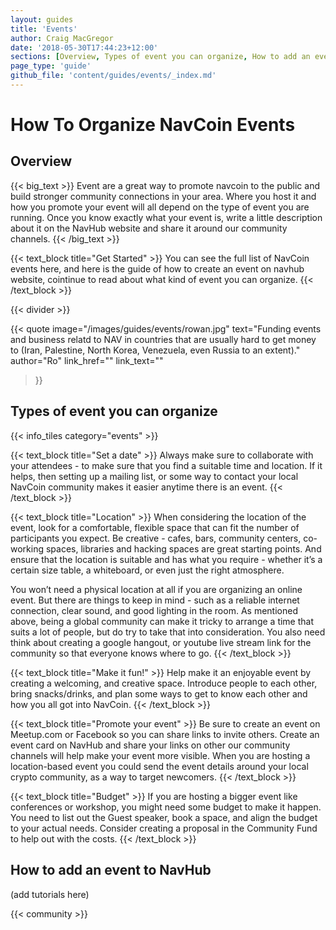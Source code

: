 ```yaml
---
layout: guides
title: 'Events'
author: Craig MacGregor
date: '2018-05-30T17:44:23+12:00'
sections: [Overview, Types of event you can organize, How to add an event to NavHub]
page_type: 'guide'
github_file: 'content/guides/events/_index.md'
---
```



# How To Organize NavCoin Events

## Overview


{{< big_text >}}
Event are a great way to promote navcoin to the public and build stronger community connections in your area. Where you host it and how you promote your event will all depend on the type of event you are running. Once you know exactly what your event is, write a little description about it on the NavHub website and share it around our community channels.
{{< /big_text >}}

{{< text_block
  title="Get Started" >}}
  You can see the full list of NavCoin events here, and here is the guide of how to create an event on navhub website, cointinue to read about what kind of event you can organize.
{{< /text_block >}}

{{< divider >}}

{{< quote
  image="/images/guides/events/rowan.jpg"
  text="Funding events and business relatd to NAV in countries that are usually hard to get money to (Iran, Palestine, North Korea, Venezuela, even Russia to an extent)."
  author="Ro"
  link_href=""
  link_text=""
>}}

## Types of event you can organize

{{< info_tiles category="events" >}}

{{< text_block
  title="Set a date" >}}
  Always make sure to collaborate with your attendees - to make sure that you find a suitable time and location. If it helps, then setting up a mailing list, or some way to contact your local NavCoin community makes it easier anytime there is an event.
{{< /text_block >}}

{{< text_block
  title="Location" >}}
  When considering the location of the event, look for a comfortable, flexible space that can fit the number of participants you expect. Be creative - cafes, bars, community centers, co-working spaces, libraries and hacking spaces are great starting points. And ensure that the location is suitable and has what you require - whether it’s a certain size table, a whiteboard, or even just the right atmosphere.

  You won’t need a physical location at all if you are organizing an online event. But there are things to keep in mind - such as a reliable internet connection, clear sound, and good lighting in the room. As mentioned above, being a global community can make it tricky to arrange a time that suits a lot of people, but do try to take that into consideration. You also need think about creating a google hangout, or youtube live stream link for the community so that everyone knows where to go.
{{< /text_block >}}

{{< text_block
  title="Make it fun!" >}}
Help make it an enjoyable event by creating a welcoming, and creative space. Introduce people to each other, bring snacks/drinks, and plan some ways to get to know each other and how you all got into NavCoin. 
{{< /text_block >}}

{{< text_block
  title="Promote your event" >}}
Be sure to create an event on Meetup.com or Facebook so you can share links to invite others. Create an event card on NavHub and share your links on other our community channels will help make your event more visible. When you are hosting a location-based event you could send the event details around your local crypto community, as a way to target newcomers.
{{< /text_block >}}

{{< text_block
  title="Budget" >}}
If you are hosting a bigger event like conferences or workshop, you might need some budget to make it happen. You need to list out the Guest speaker, book a space, and align the budget to your actual needs. Consider creating a proposal in the Community Fund to help out with the costs.
{{< /text_block >}}


## How to add an event to NavHub

(add tutorials here)

{{< community >}}